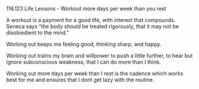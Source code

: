 116.123 Life Lessons - Workout more days per week than you rest

A workout is a payment for a good life, with interest that compounds. Seneca says “the body should be treated rigorously, that it may not be disobiedient to the mind.”

Working out keeps me feeling good, thinking sharp, and happy. 

Working out trains my brain and willpower to push a little further, to hear but ignore subconscious weakness, that I can do more than I think.

Working out more days per week than I rest is the cadence which works best for me and ensures that I dont get lazy with the routine. 